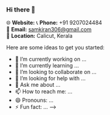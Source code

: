 ### Hi there 👋

🌐 **Website:** 
📞 **Phone:** +91 9207024484  
📧 **Email:** samkiran306@gmail.com  
📍 **Location:** Calicut, Kerala


Here are some ideas to get you started:

- 🔭 I’m currently working on ...
- 🌱 I’m currently learning ...
- 👯 I’m looking to collaborate on ...
- 🤔 I’m looking for help with ...
- 💬 Ask me about ...
- 📫 How to reach me: ...
- 😄 Pronouns: ...
- ⚡ Fun fact: ...
-->
